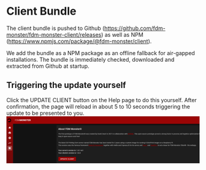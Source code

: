 # Client Bundle

The client bundle is pushed to Github (https://github.com/fdm-monster/fdm-monster-client/releases) 
as well as NPM (https://www.npmjs.com/package/@fdm-monster/client). 

We add the bundle as a NPM package as an offline fallback for air-gapped installations. The bundle is immediately checked, downloaded and extracted from Github at startup.

## Triggering the update yourself

Click the UPDATE CLIENT button on the Help page to do this yourself.
After confirmation, the page will reload in about 5 to 10 seconds triggering the update to be presented to you.
![img.png](../images/5-updating-client-bundle.png)
